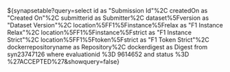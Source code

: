 ${synapsetable?query=select id as "Submission Id"%2C createdOn as "Created On"%2C submitterid as Submitter%2C dataset%5Fversion as "Dataset Version"%2C location%5FF1%5Finstance%5Frelax  as "F1 Instance Relax"%2C location%5FF1%5Finstance%5Fstrict as "F1 Instance Strict"%2C location%5FF1%5Ftoken%5Fstrict as "F1 Token Strict"%2C dockerrepositoryname as Repository%2C dockerdigest as Digest  from  syn23747126 where evaluationid %3D 9614652 and status %3D %27ACCEPTED%27&showquery=false}
